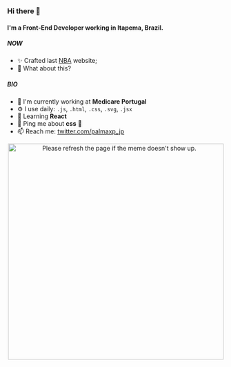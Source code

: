 ### Hi there 👋

#### I'm a Front-End Developer working in Itapema, Brazil.

##### NOW

- ✨ Crafted last [NBA](https://palmaxp.github.io/projects/sites/nba) website;
- 🍑 What about this?

##### BIO

- 🏢 I'm currently working at **Medicare Portugal**
- ⚙️ I use daily: `.js`, `.html`, `.css`, `.svg`, `.jsx`
- 🌱 Learning **React**
- 💬 Ping me about **css** 🤯
- 📫 Reach me: [twitter.com/palmaxp_jp](https://twitter.com/palmaxp_jp)

<div align="center">
  <img src='https://random-memer.herokuapp.com/' width="500" title="Meme" alt="Please refresh the page if the meme doesn't show up." display="block" margin="0 auto">
</div>
